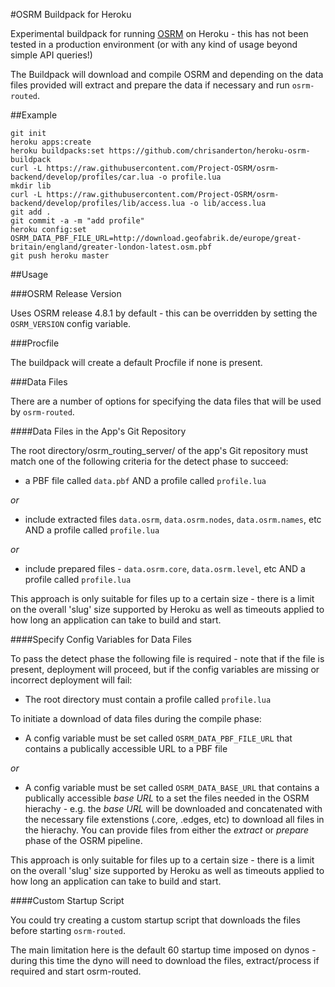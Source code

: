 #OSRM Buildpack for Heroku

Experimental buildpack for running [OSRM](http://project-osrm.org) on Heroku - this has not been tested in a production environment (or with any kind of usage beyond simple API queries!)

The Buildpack will download and compile OSRM and depending on the data files provided will extract and prepare the data if necessary and run `osrm-routed`.

##Example

```
git init
heroku apps:create
heroku buildpacks:set https://github.com/chrisanderton/heroku-osrm-buildpack
curl -L https://raw.githubusercontent.com/Project-OSRM/osrm-backend/develop/profiles/car.lua -o profile.lua
mkdir lib
curl -L https://raw.githubusercontent.com/Project-OSRM/osrm-backend/develop/profiles/lib/access.lua -o lib/access.lua
git add .
git commit -a -m "add profile"
heroku config:set OSRM_DATA_PBF_FILE_URL=http://download.geofabrik.de/europe/great-britain/england/greater-london-latest.osm.pbf
git push heroku master
```

##Usage

###OSRM Release Version

Uses OSRM release 4.8.1 by default - this can be overridden by setting the `OSRM_VERSION` config variable.

###Procfile

The buildpack will create a default Procfile if none is present.

###Data Files

There are a number of options for specifying the data files that will be used by `osrm-routed`.

####Data Files in the App's Git Repository

The root directory/osrm_routing_server/ of the app's Git repository must match one of the following criteria for the detect phase to succeed:

- a PBF file called `data.pbf` AND a profile called `profile.lua`

*or*

- include extracted files `data.osrm`, `data.osrm.nodes`, `data.osrm.names`, etc AND a profile called `profile.lua`

*or* 

- include prepared files - `data.osrm.core`, `data.osrm.level`, etc AND a profile called `profile.lua`

This approach is only suitable for files up to a certain size - there is a limit on the overall 'slug' size supported by Heroku as well as timeouts applied to how long an application can take to build and start.

####Specify Config Variables for Data Files

To pass the detect phase the following file is required - note that if the file is present, deployment will proceed, but if the config variables are missing or incorrect deployment will fail:

- The root directory must contain a profile called `profile.lua`

To initiate a download of data files during the compile phase:

- A config variable must be set called `OSRM_DATA_PBF_FILE_URL` that contains a publically accessible URL to a PBF file

*or*

- A config variable must be set called `OSRM_DATA_BASE_URL` that contains a publically accessible _base URL_ to a set the files needed in the OSRM hierachy - e.g. the _base URL_ will be downloaded and concatenated with the necessary file extenstions (.core, .edges, etc) to download all files in the hierachy. You can provide files from either the _extract_ or _prepare_ phase of the OSRM pipeline.

This approach is only suitable for files up to a certain size - there is a limit on the overall 'slug' size supported by Heroku as well as timeouts applied to how long an application can take to build and start.

####Custom Startup Script

You could try creating a custom startup script that downloads the files before starting `osrm-routed`.

The main limitation here is the default 60 startup time imposed on dynos - during this time the dyno will need to download the files, extract/process if required and start osrm-routed.
